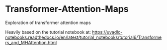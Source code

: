 # Transformer-Attention-Maps
Exploration of transformer attention maps

Heavily based on the tutorial notebook at:
https://uvadlc-notebooks.readthedocs.io/en/latest/tutorial_notebooks/tutorial6/Transformers_and_MHAttention.html
